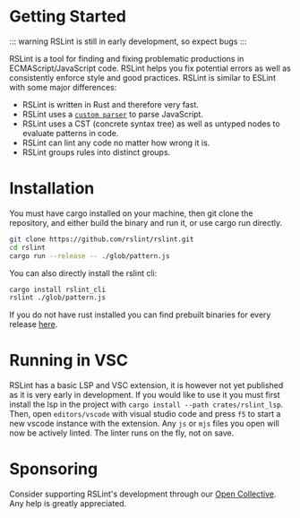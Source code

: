 # Getting Started

::: warning
RSLint is still in early development, so expect bugs
:::

RSLint is a tool for finding and fixing problematic productions in ECMAScript/JavaScript code. RSLint helps you fix potential errors as well as consistently
enforce style and good practices. RSLint is similar to ESLint with some major differences:

- RSLint is written in Rust and therefore very fast.
- RSLint uses a [`custom parser`](https://github.com/rslint/rslint/tree/master/crates/rslint_parser/src) to parse JavaScript.
- RSLint uses a CST (concrete syntax tree) as well as untyped nodes to evaluate patterns in code.
- RSLint can lint any code no matter how wrong it is.
- RSLint groups rules into distinct groups.

# Installation

You must have cargo installed on your machine, then git clone the repository, and either build the binary and run it, or use cargo run directly.

```sh
git clone https://github.com/rslint/rslint.git
cd rslint
cargo run --release -- ./glob/pattern.js
```

You can also directly install the rslint cli:

```sh
cargo install rslint_cli
rslint ./glob/pattern.js
```

If you do not have rust installed you can find prebuilt binaries for every release [here](https://github.com/rslint/rslint/releases).

# Running in VSC

RSLint has a basic LSP and VSC extension, it is however not yet published as it is very early in development. If you would like to use it you
must first install the lsp in the project with `cargo install --path crates/rslint_lsp`. Then, open `editors/vscode` with visual studio code and press
`f5` to start a new vscode instance with the extension. Any `js` or `mjs` files you open will now be actively linted. The linter runs on the fly, not on save.

# Sponsoring

Consider supporting RSLint's development through our [Open Collective](https://opencollective.com/rslint). Any help is greatly appreciated.
